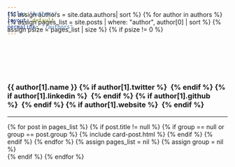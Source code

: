 ```yaml
---
title: "Authors"
layout: default
permalink: "/authors"
---
```

<br/>
<section class="mt-4 mb-5">    
    <div class="container-fluid">
        <div class="card-columns" style="margin-bottom: -90px !important;">
        </div>
        {% assign authors = site.data.authors| sort %}
        {% for author in authors %}
            {% assign pages_list = site.posts | where: "author", author[0] | sort %}
    	    {% assign psize = pages_list | size %}
    	    {% if psize != 0 %}
    	        <section id="{{ author[0] | downcase }}" style="padding-top: 90px;"></section>	
                <h3 class="mt-4 display-4">
                    {{ author[1].name }}
					{% if author[1].twitter %}&nbsp;&nbsp;<a target="_blank" href="https://www.twitter.com/{{author[1].twitter}}"><i class="fa fa-twitter"></i></a>{% endif %}
					{% if author[1].linkedin %}&nbsp;&nbsp;<a target="_blank" href="https://www.linkedin.com/in/{{author[1].linkedin}}/"><i class="fa fa-linkedin"></i></a>{% endif %}
					{% if author[1].github %}&nbsp;&nbsp;<a target="_blank" href="https://github.com/{{author[1].github}}"><i class="fa fa-github"></i></a>{% endif %}
					{% if author[1].website %}&nbsp;&nbsp;<a target="_blank" href="{{author[1].website}}"><i class="fa fa-rss"></i></a>{% endif %}
	            </h3>
	            <hr>
                <div class="card-columns">
                    {% for post in pages_list %}
                        {% if post.title != null %}
                            {% if group == null or group == post.group %}
                                {% include card-post.html %}
                            {% endif %}
                        {% endif %}
                    {% endfor %}
                    {% assign pages_list = nil %}
                    {% assign group = nil %}
                </div>
            {% endif %}
        {% endfor %}
    </div>
</section>
